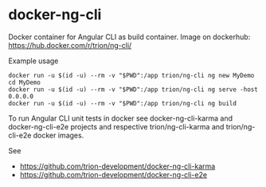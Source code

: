 # docker-ng-cli

Docker container for Angular CLI as build container.
Image on dockerhub: https://hub.docker.com/r/trion/ng-cli/

Example usage
```
docker run -u $(id -u) --rm -v "$PWD":/app trion/ng-cli ng new MyDemo
cd MyDemo
docker run -u $(id -u) --rm -v "$PWD":/app trion/ng-cli ng serve -host 0.0.0.0
docker run -u $(id -u) --rm -v "$PWD":/app trion/ng-cli ng build
```
To run Angular CLI unit tests in docker see docker-ng-cli-karma and docker-ng-cli-e2e projects and respective trion/ng-cli-karma and trion/ng-cli-e2e docker images.

See
* https://github.com/trion-development/docker-ng-cli-karma
* https://github.com/trion-development/docker-ng-cli-e2e
